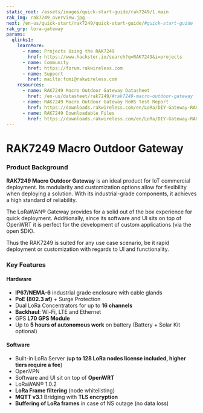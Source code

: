 ```yaml
---
static_root: /assets/images/quick-start-guide/rak7249/1.main
rak_img: rak7249_overview.jpg
next: /en-us/quick-start/rak7249/quick-start-guide/#quick-start-guide
rak_grp: lora-gateway
params:
  qlinks1:
    learnMore:
      - name: Projects Using the RAK7249
        href: https://www.hackster.io/search?q=RAK7249&i=projects
      - name: Community
        href: https://forum.rakwireless.com
      - name: Support
        href: mailto:fomi@rakwireless.com
    resources:
      - name: RAK7249 Macro Outdoor Gateway Datasheet
        href: /en-us/datasheet/rak7249/#rak7249-macro-outdoor-gateway
      - name: RAK7249 Macro Outdoor Gateway RoHS Test Report
        href: https://downloads.rakwireless.com/en/LoRa/DIY-Gateway-RAK7249/Certification-Report/RAK7249-ROHS-ATL20191105773R01-Report.pdf
      - name: RAK7249 Downloadable Files
        href: https://downloads.rakwireless.com/en/LoRa/DIY-Gateway-RAK7249/
---
```


# RAK7249 Macro Outdoor Gateway

<rk-img
  :src="`${$frontmatter.static_root}/rak7249_overview.jpg`"
  width="70%"
  figure-number="1"
  caption="RAK7249 Macro Outdoor Gateway with Support Plate Attached"
/>

### Product Background

**RAK7249 Macro Outdoor Gateway** is an ideal product for IoT commercial deployment. Its modularity and customization options allow for flexibility when deploying a solution. With its industrial-grade components, it achieves a high standard of reliability.
 
The LoRaWAN® Gateway provides for a solid out of the box experience for quick deployment. Additionally, since its software and UI sits on top of OpenWRT it is perfect for the development of custom applications (via the open SDK).

Thus the RAK7249 is suited for any use case scenario, be it rapid deployment or customization with regards to UI and functionality.

<rk-btn
  src="quick-start-guide/#quick-start-guide"
  label="Setup your RAK7249 Macro Outdoor Gateway"
/>

<rk-quick-links :params="$page.frontmatter.params.qlinks1" />

### Key Features

#### Hardware

- **IP67/NEMA-6** industrial grade enclosure with cable glands
- **PoE (802.3 af)** + Surge Protection
- Dual LoRa Concentrators for up to **16 channels**
- **Backhaul**: Wi-Fi, LTE and Ethernet
- GPS **L70 GPS Module**
- Up to **5 hours of autonomous work** on battery (Battery + Solar Kit optional)

#### Software

- Built-in LoRa Server (**up to 128 LoRa nodes license included, higher tiers require a fee**)
- OpenVPN
- Software and UI sit on top of **OpenWRT**
- LoRaWAN® 1.0.2
- **LoRa Frame filtering** (node whitelisting)
- **MQTT v3.1** Bridging with **TLS encryption**
- **Buffering of LoRa frames** in case of NS outage (no data loss)
